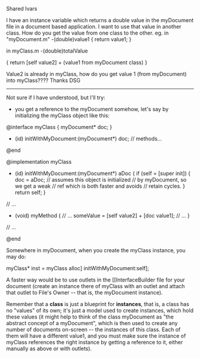 
Shared Ivars

 I have an instance variable which returns a double value in the myDocument file in a document based application. I want to use that value in another class. How do you get the value from one class to the other. eg.
in "myDocument.m"
 -(double)value1 { return value1; }

in myClass.m -(double)totalValue

{ return [self value2] + (value1 from myDocument class) }

Value2 is already in myClass, how do you get value 1 (from myDocument)  into myClass???? Thanks DSG

----

Not sure if I have understood, but I'll try:
 - you get a reference to the myDocument somehow, let's say by initializing the myClass object like this:

 
 @interface myClass {
    myDocument* doc;
 }
 
 - (id) initWithMyDocument:(myDocument*) doc;
 // methods...
 
 @end
 
 @implementation myClass
 
 - (id) initWithMyDocument:(myDocument*) aDoc {
     if (self = [super init]) {
         doc = aDoc;  // assumes this object is initialized
                           // by myDocument, so we get a weak
                           // ref which is both faster and avoids
                           // retain cycles.
     }
     return self;
 }
 
 // ...
 
 - (void) myMethod {
    // ...
    someValue = [self value2] + [doc value1];
    // ...
 }
 
 // ...
 
 @end
 

Somewhere in myDocument, when you create the myClass instance, you may do:

  myClass* inst = myClass alloc] initWithMyDocument:self]; 

A faster way would be to use outlets in the [[InterfaceBuilder file for your document (create an instance there of myClass with an outlet and attach that outlet to File's Owner -- that is, the myDocument instance).

Remember that a **class** is just a blueprint for **instances**, that is, a class has no "values" of its own; it's just a model used to create instances, which hold these values (it might help to think of the class myDocument as "the abstract concept of a myDocument", which is then used to create any number of documents on-screen -- the instances of this class. Each of them will have a different value1, and you must make sure the instance of myClass references the right instance by getting a reference to it, either manually as above or with outlets).
